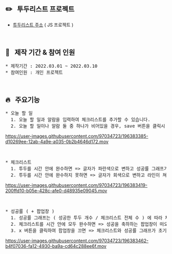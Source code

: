 ## :pencil2: &nbsp; 투두리스트 프로젝트

* [투두리스트 주소](https://ji-eun1.github.io/to_do_lists) ( JS 프로젝트 )

<br/>
  
## :raising_hand: &nbsp; 제작 기간 & 참여 인원

<pre>
* 제작기간 : 2022.03.01 ~ 2022.03.10
* 참여인원 : 개인 프로젝트
</pre>

<br/>

## :fire: &nbsp; 주요기능

<pre>
* 오늘 할 일
  1. 오늘 할 일과 알람을 입력하여 체크리스트를 추가할 수 있습니다.
  2. 오늘 할 일이나 알람 둘 중 하나가 비어있을 경우, save 버튼을 클릭시 경고창이 뜹니다.
</pre>
https://user-images.githubusercontent.com/97034723/196383385-d10269ee-12ab-4a9e-a035-0b2b4646d172.mov

<br/>

<pre>
* 체크리스트
  1. 투두를 시간 안에 완수하면 => 글자가 파란색으로 변하고 성공률 그래프가 채워집니다.
  2. 투두를 시간 안에 완수하지 못하면 => 글자가 회색으로 변하고 라인이 쳐지며 성공률 그래프를 채우지 못합니다.
</pre>
https://user-images.githubusercontent.com/97034723/196383419-200ffd10-b05e-428c-afe0-d48935e09045.mov

<br/>

<pre>
* 성공률 ( + 팝업창 )
  1. 성공률 그래프는 ( 성공한 투두 개수 / 체크리스트 전체 수 ) 에 따라 채워집니다.
  2. 체크리스트를 시간 안에 모두 완수하면 => 성공을 축하하는 팝업창이 떠오릅니다.
  3. x 버튼을 클릭하여 팝업창을 끄면 => 체크리스트와 성공률 그래프가 초기화 됩니다.
</pre>
https://user-images.githubusercontent.com/97034723/196383462-b4f07036-fa12-4930-ba9a-cd64c288ee6f.mov

<br/>







